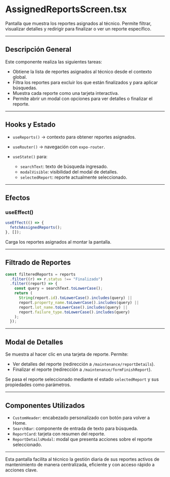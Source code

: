 # AssignedReportsScreen.tsx

Pantalla que muestra los reportes asignados al técnico.
Permite filtrar, visualizar detalles y redirigir para finalizar o ver un reporte específico.

---

## Descripción General

Este componente realiza las siguientes tareas:

* Obtiene la lista de reportes asignados al técnico desde el contexto global.
* Filtra los reportes para excluir los que están finalizados y para aplicar búsquedas.
* Muestra cada reporte como una tarjeta interactiva.
* Permite abrir un modal con opciones para ver detalles o finalizar el reporte.

---

## Hooks y Estado

* `useReports()` → contexto para obtener reportes asignados.
* `useRouter()` → navegación con `expo-router`.
* `useState()` para:

  * `searchText`: texto de búsqueda ingresado.
  * `modalVisible`: visibilidad del modal de detalles.
  * `selectedReport`: reporte actualmente seleccionado.

---

## Efectos

### useEffect()

```ts
useEffect(() => {
  fetchAssignedReports();
}, []);
```

Carga los reportes asignados al montar la pantalla.

---

## Filtrado de Reportes

```ts
const filteredReports = reports
  .filter((r) => r.status !== "Finalizado")
  .filter((report) => {
    const query = searchText.toLowerCase();
    return (
      String(report.id).toLowerCase().includes(query) ||
      report.property_name.toLowerCase().includes(query) ||
      report.lot_name.toLowerCase().includes(query) ||
      report.failure_type.toLowerCase().includes(query)
    );
  });
```

---

## Modal de Detalles

Se muestra al hacer clic en una tarjeta de reporte. Permite:

* Ver detalles del reporte (redirección a `/maintenance/reportDetails`).
* Finalizar el reporte (redirección a `/maintenance/formFinishReport`).

Se pasa el reporte seleccionado mediante el estado `selectedReport` y sus propiedades como parámetros.

---

## Componentes Utilizados

* `CustomHeader`: encabezado personalizado con botón para volver a Home.
* `SearchBar`: componente de entrada de texto para búsqueda.
* `ReportCard`: tarjeta con resumen del reporte.
* `ReportDetailsModal`: modal que presenta acciones sobre el reporte seleccionado.

---

Esta pantalla facilita al técnico la gestión diaria de sus reportes activos de mantenimiento de manera centralizada, eficiente y con acceso rápido a acciones clave.

